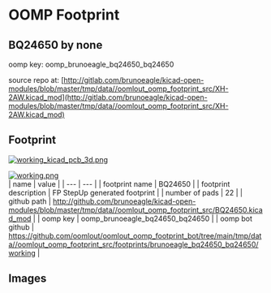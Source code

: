 # OOMP Footprint  
## BQ24650  by none  
  
oomp key: oomp_brunoeagle_bq24650_bq24650  
  
source repo at: [http://gitlab.com/brunoeagle/kicad-open-modules/blob/master/tmp/data//oomlout_oomp_footprint_src/XH-2AW.kicad_mod](http://gitlab.com/brunoeagle/kicad-open-modules/blob/master/tmp/data//oomlout_oomp_footprint_src/XH-2AW.kicad_mod)  
## Footprint  
  
[![working_kicad_pcb_3d.png](working_kicad_pcb_3d_600.png)](working_kicad_pcb_3d.png)  
  
[![working.png](working_600.png)](working.png)  
| name | value | 
| --- | --- | 
| footprint name | BQ24650 | 
| footprint description | FP StepUp generated footprint | 
| number of pads | 22 | 
| github path | http://github.com/brunoeagle/kicad-open-modules/blob/master/tmp/data//oomlout_oomp_footprint_src/BQ24650.kicad_mod | 
| oomp key | oomp_brunoeagle_bq24650_bq24650 | 
| oomp bot github | https://github.com/oomlout/oomlout_oomp_footprint_bot/tree/main/tmp/data//oomlout_oomp_footprint_src/footprints/brunoeagle_bq24650_bq24650/working | 
## Images  
